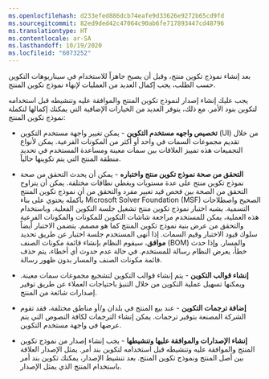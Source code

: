 ```yaml
---
ms.openlocfilehash: d233efed886dcb74eafe9d33626e9272b65cd9fd
ms.sourcegitcommit: 82ed9ded42c47064c90ab6fe717893447cd48796
ms.translationtype: HT
ms.contentlocale: ar-SA
ms.lasthandoff: 10/19/2020
ms.locfileid: "6073252"
---
```

بعد إنشاء نموذج تكوين منتج، وقبل أن يصبح جاهزاً للاستخدام في سيناريوهات التكوين حسب الطلب، يجب إكمال العديد من العمليات لإنهاء نموذج تكوين المنتج.

يجب عليك إنشاء إصدار لنموذج تكوين المنتج والموافقة عليه وتنشيطه قبل استخدامه لتكوين بنود الأمر.
مع ذلك، يتوفر العديد من الخيارات الإضافية التي يمكنك إكمالها لتكملة نموذج تكوين المنتج:

-   **تخصيص واجهه مستخدم التكوين** - يمكن تغيير واجهة مستخدم التكوين (UI) من خلال تقديم مجموعات السمات في واحد أو أكثر من المكونات الفرعية. يمكن لأنواع التجميعات هذه تمييز العلاقات بين سمات معينة ومساعدة المستخدم في تحديد منطقة المنتج التي يتم تكوينها حالياً.

-   **التحقق من صحة نموذج تكوين منتج واختباره** - يمكن أن يحدث التحقق من صحة نموذج تكوين منتج على عدة مستويات ويغطي نطاقات مختلفة. يمكن أن يتراوح التحقق من الصحة بين فحص قيد تعبير مفرد والتحقق من أن نموذج تكوين المنتج بأكمله يحتوي على بناء Microsoft Solver Foundation (MSF) الصحيح واصطلاحات التسمية. يشبه اختبار نموذج تكوين منتج تشغيل جلسة التكوين الفعلية. وباستخدام هذه العملية، يمكن للمستخدم مراجعة شاشات التكوين للمكونات والمكونات الفرعية والتحقق من عرض بنية نموذج تكوين المنتج كما هو مصمم. يتضمن الاختبار أيضاً سلوك قيود الاختبار وقيم السمات. إذا أنهى المستخدم جلسة اختبار عن طريق تحديد **موافق**، سيقوم النظام بإنشاء قائمة مكونات الصنف (BOM) والمسار. وإذا حدث خطأ، يعرض النظام رسالة للمستخدم. في حالة عدم حدوث أي أخطاء، يتم حذف قائمة مكونات الصنف والمسار بدون ظهور رسالة.

-   **إنشاء قوالب التكوين** - يتم إنشاء قوالب التكوين لتشجيع مجموعات سمات معينة. ويمكنها تسهيل عملية التكوين من خلال التنبؤ باحتياجات العملاء عن طريق توفير إصدارات شائعة من المنتج.

-   **إضافة ترجمات التكوين** - عند بيع المنتج في بلدان و/أو مناطق مختلفة، فقد تقوم الشركة المصنعة بتوفير ترجمات. يمكن إنشاء الترجمات لكافة النصوص التي يتم عرضها في واجهة مستخدم التكوين. 

- **إنشاء الإصدارات والموافقة عليها وتنشيطها** - يجب إنشاء إصدار من نموذج تكوين المنتج والموافقة عليه وتنشيطه قبل استخدامه لتكوين بند أمر. يمثل الإصدار العلاقة بين أصل المنتج ونموذج تكوين المنتج.
    بعد تنشيط الإصدار، يمكنك تكوين بند أمر باستخدام المنتج الذي يمثل الإصدار.

